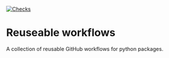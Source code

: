 [![Checks](https://github.com/superbox-dev/python-package-workflows/actions/workflows/_tests.yml/badge.svg?branch=main)](https://github.com/superbox-dev/python-package-workflows/actions/workflows/_tests.yml)

# Reuseable workflows

A collection of reusable GitHub workflows for python packages.
